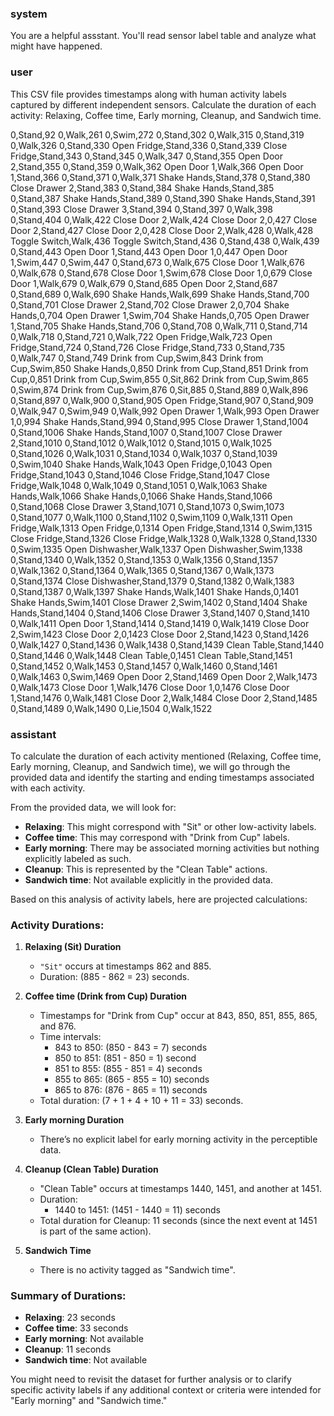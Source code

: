 ### system
You are a helpful assstant. You'll read sensor label table and analyze what might have happened.
### user

This CSV file provides timestamps along with human activity labels captured by different independent sensors.
Calculate the duration of each activity: Relaxing, Coffee time, Early morning, Cleanup, and Sandwich time.
    
0,Stand,92
0,Walk,261
0,Swim,272
0,Stand,302
0,Walk,315
0,Stand,319
0,Walk,326
0,Stand,330
Open Fridge,Stand,336
0,Stand,339
Close Fridge,Stand,343
0,Stand,345
0,Walk,347
0,Stand,355
Open Door 2,Stand,355
0,Stand,359
0,Walk,362
Open Door 1,Walk,366
Open Door 1,Stand,366
0,Stand,371
0,Walk,371
Shake Hands,Stand,378
0,Stand,380
Close Drawer 2,Stand,383
0,Stand,384
Shake Hands,Stand,385
0,Stand,387
Shake Hands,Stand,389
0,Stand,390
Shake Hands,Stand,391
0,Stand,393
Close Drawer 3,Stand,394
0,Stand,397
0,Walk,398
0,Stand,404
0,Walk,422
Close Door 2,Walk,424
Close Door 2,0,427
Close Door 2,Stand,427
Close Door 2,0,428
Close Door 2,Walk,428
0,Walk,428
Toggle Switch,Walk,436
Toggle Switch,Stand,436
0,Stand,438
0,Walk,439
0,Stand,443
Open Door 1,Stand,443
Open Door 1,0,447
Open Door 1,Swim,447
0,Swim,447
0,Stand,673
0,Walk,675
Close Door 1,Walk,676
0,Walk,678
0,Stand,678
Close Door 1,Swim,678
Close Door 1,0,679
Close Door 1,Walk,679
0,Walk,679
0,Stand,685
Open Door 2,Stand,687
0,Stand,689
0,Walk,690
Shake Hands,Walk,699
Shake Hands,Stand,700
0,Stand,701
Close Drawer 2,Stand,702
Close Drawer 2,0,704
Shake Hands,0,704
Open Drawer 1,Swim,704
Shake Hands,0,705
Open Drawer 1,Stand,705
Shake Hands,Stand,706
0,Stand,708
0,Walk,711
0,Stand,714
0,Walk,718
0,Stand,721
0,Walk,722
Open Fridge,Walk,723
Open Fridge,Stand,724
0,Stand,726
Close Fridge,Stand,733
0,Stand,735
0,Walk,747
0,Stand,749
Drink from Cup,Swim,843
Drink from Cup,Swim,850
Shake Hands,0,850
Drink from Cup,Stand,851
Drink from Cup,0,851
Drink from Cup,Swim,855
0,Sit,862
Drink from Cup,Swim,865
0,Swim,874
Drink from Cup,Swim,876
0,Sit,885
0,Stand,889
0,Walk,896
0,Stand,897
0,Walk,900
0,Stand,905
Open Fridge,Stand,907
0,Stand,909
0,Walk,947
0,Swim,949
0,Walk,992
Open Drawer 1,Walk,993
Open Drawer 1,0,994
Shake Hands,Stand,994
0,Stand,995
Close Drawer 1,Stand,1004
0,Stand,1006
Shake Hands,Stand,1007
0,Stand,1007
Close Drawer 2,Stand,1010
0,Stand,1012
0,Walk,1012
0,Stand,1015
0,Walk,1025
0,Stand,1026
0,Walk,1031
0,Stand,1034
0,Walk,1037
0,Stand,1039
0,Swim,1040
Shake Hands,Walk,1043
Open Fridge,0,1043
Open Fridge,Stand,1043
0,Stand,1046
Close Fridge,Stand,1047
Close Fridge,Walk,1048
0,Walk,1049
0,Stand,1051
0,Walk,1063
Shake Hands,Walk,1066
Shake Hands,0,1066
Shake Hands,Stand,1066
0,Stand,1068
Close Drawer 3,Stand,1071
0,Stand,1073
0,Swim,1073
0,Stand,1077
0,Walk,1100
0,Stand,1102
0,Swim,1109
0,Walk,1311
Open Fridge,Walk,1313
Open Fridge,0,1314
Open Fridge,Stand,1314
0,Swim,1315
Close Fridge,Stand,1326
Close Fridge,Walk,1328
0,Walk,1328
0,Stand,1330
0,Swim,1335
Open Dishwasher,Walk,1337
Open Dishwasher,Swim,1338
0,Stand,1340
0,Walk,1352
0,Stand,1353
0,Walk,1356
0,Stand,1357
0,Walk,1362
0,Stand,1364
0,Walk,1365
0,Stand,1367
0,Walk,1373
0,Stand,1374
Close Dishwasher,Stand,1379
0,Stand,1382
0,Walk,1383
0,Stand,1387
0,Walk,1397
Shake Hands,Walk,1401
Shake Hands,0,1401
Shake Hands,Swim,1401
Close Drawer 2,Swim,1402
0,Stand,1404
Shake Hands,Stand,1404
0,Stand,1406
Close Drawer 3,Stand,1407
0,Stand,1410
0,Walk,1411
Open Door 1,Stand,1414
0,Stand,1419
0,Walk,1419
Close Door 2,Swim,1423
Close Door 2,0,1423
Close Door 2,Stand,1423
0,Stand,1426
0,Walk,1427
0,Stand,1436
0,Walk,1438
0,Stand,1439
Clean Table,Stand,1440
0,Stand,1446
0,Walk,1448
Clean Table,0,1451
Clean Table,Stand,1451
0,Stand,1452
0,Walk,1453
0,Stand,1457
0,Walk,1460
0,Stand,1461
0,Walk,1463
0,Swim,1469
Open Door 2,Stand,1469
Open Door 2,Walk,1473
0,Walk,1473
Close Door 1,Walk,1476
Close Door 1,0,1476
Close Door 1,Stand,1476
0,Walk,1481
Close Door 2,Walk,1484
Close Door 2,Stand,1485
0,Stand,1489
0,Walk,1490
0,Lie,1504
0,Walk,1522

### assistant
To calculate the duration of each activity mentioned (Relaxing, Coffee time, Early morning, Cleanup, and Sandwich time), we will go through the provided data and identify the starting and ending timestamps associated with each activity. 

From the provided data, we will look for:

- **Relaxing**: This might correspond with "Sit" or other low-activity labels.
- **Coffee time**: This may correspond with "Drink from Cup" labels.
- **Early morning**: There may be associated morning activities but nothing explicitly labeled as such.
- **Cleanup**: This is represented by the "Clean Table" actions.
- **Sandwich time**: Not available explicitly in the provided data.

Based on this analysis of activity labels, here are projected calculations:

### Activity Durations:

1. **Relaxing (Sit) Duration**
   - `"Sit"` occurs at timestamps 862 and 885.
   - Duration: \(885 - 862 = 23\) seconds.

2. **Coffee time (Drink from Cup) Duration**
   - Timestamps for "Drink from Cup" occur at 843, 850, 851, 855, 865, and 876.
   - Time intervals:
     - 843 to 850: \(850 - 843 = 7\) seconds
     - 850 to 851: \(851 - 850 = 1\) second
     - 851 to 855: \(855 - 851 = 4\) seconds
     - 855 to 865: \(865 - 855 = 10\) seconds
     - 865 to 876: \(876 - 865 = 11\) seconds
   - Total duration: \(7 + 1 + 4 + 10 + 11 = 33\) seconds.

3. **Early morning Duration**
   - There’s no explicit label for early morning activity in the perceptible data.

4. **Cleanup (Clean Table) Duration**
   - "Clean Table" occurs at timestamps 1440, 1451, and another at 1451.
   - Duration:
     - 1440 to 1451: \(1451 - 1440 = 11\) seconds
   - Total duration for Cleanup: 11 seconds (since the next event at 1451 is part of the same action).

5. **Sandwich Time**
   - There is no activity tagged as "Sandwich time".

### Summary of Durations:
- **Relaxing**: 23 seconds
- **Coffee time**: 33 seconds
- **Early morning**: Not available
- **Cleanup**: 11 seconds
- **Sandwich time**: Not available

You might need to revisit the dataset for further analysis or to clarify specific activity labels if any additional context or criteria were intended for "Early morning" and "Sandwich time."
